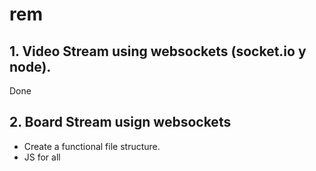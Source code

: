 # rem

## 1. Video Stream using websockets (socket.io y node).

Done

## 2. Board Stream usign websockets

-   Create a functional file structure.
-   JS for all
